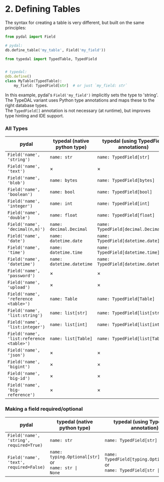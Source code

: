 # 2. Defining Tables

The syntax for creating a table is very different, but built on the same principles:

```python
from pydal import Field

# pydal:
db.define_table('my_table', Field('my_field'))
```

```python
from typedal import TypedTable, TypedField


# typedal:
@db.define()
class MyTable(TypedTable):
    my_field: TypedField[str]  # or just `my_field: str`
```

In this example, pydal's `Field('my_field')` implicitly sets the type to 'string'.
The TypeDAL variant uses Python type annotations and maps these to the right database types.  
The `TypedField[]` annotation is not necessary (at runtime), but improves type hinting and IDE support.

### All Types

| pydal                                     | typedal (native python type) | typedal (using TypedField annotations) | typedal (using TypedField)                | typedal (using specific Field)       |
|-------------------------------------------|------------------------------|----------------------------------------|-------------------------------------------|--------------------------------------|
| `Field('name', 'string')`                 | `name: str`                  | `name: TypedField[str]`                | `name = TypedField(str)`                  | `name = StringField()`               |
| `Field('name', 'text')`                   | ×                            | ×                                      | `name = TypedField(str, type="text")`     | `name = TextField()`                 |
| `Field('name', 'blob')`                   | `name: bytes`                | `name: TypedField[bytes]`              | `name = TypedField(bytes)`                | `name = BlobField()`                 |
| `Field('name', 'boolean')`                | `name: bool`                 | `name: TypedField[bool]`               | `name = TypedField(bool)`                 | `name = BooleanField()`              |
| `Field('name', 'integer')`                | `name: int`                  | `name: TypedField[int]`                | `name = TypedField(int)`                  | `name = IntegerField()`              |
| `Field('name', 'double')`                 | `name: float`                | `name: TypedField[float]`              | `name = TypedField(float)`                | `name = DoubleField()`               |
| `Field('name', 'decimal(n,m)')`           | `name: decimal.Decimal`      | `name: TypedField[decimal.Decimal]`    | `name = TypedField(decimal.Decimal)`      | `name = DecimalField(n=n, m=m)`      |
| `Field('name', 'date')`                   | `name: datetime.date`        | `name: TypedField[datetime.date]`      | `name = TypedField(datetime.date)`        | `name = DateField()`                 |
| `Field('name', 'time')`                   | `name: datetime.time`        | `name: TypedField[datetime.time]`      | `name = TypedField(datetime.time)`        | `name = TimeField()`                 |
| `Field('name', 'datetime')`               | `name: datetime.datetime`    | `name: TypedField[datetime.datetime]`  | `name = TypedField(datetime.datetime)`    | `name = DatetimeField()`             |
| `Field('name', 'password')`               | ×                            | ×                                      | `name = TypedField(str, type="password")` | `name = PasswordField()`             |
| `Field('name', 'upload')`                 | ×                            | ×                                      | `name = TypedField(str, type="upload)`    | `name = UploadField()`               |
| `Field('name', 'reference <table>')`      | `name: Table`                | `name: TypedField[Table]`              | `name = TypedField(Table)`                | `name = ReferenceField('table')`     |
| `Field('name', 'list:string')`            | `name: list[str]`            | `name: TypedField[list[str]]`          | `name = TypedField(list[str])`            | `name = ListStringField()`           |
| `Field('name', 'list:integer')`           | `name: list[int]`            | `name: TypedField[list[int]]`          | `name = TypedField()`                     | `name = ListIntegerField()`          |
| `Field('name', 'list:reference <table>')` | `name: list[Table]`          | `name: TypedField[list[Table]]`        | `name = TypedField()`                     | `name = ListReferenceField('table')` |
| `Field('name', 'json')`                   | ×                            | ×                                      | `name = TypedField()`                     | `name = JSONField()`                 |
| `Field('name', 'bigint')`                 | ×                            | ×                                      | `name = TypedField()`                     | `name = BigintField()`               |
| `Field('name', 'big-id')`                 | ×                            | ×                                      | ×                                         | ×                                    |
| `Field('name', 'big-reference')`          | ×                            | ×                                      | ×                                         | ×                                    |

### Making a field required/optional

| pydal                                    | typedal (native python type)                                              | typedal (using TypedField annotation)                                                             | typedal (using TypedField)                            | typedal (using specific Field)       |
|------------------------------------------|---------------------------------------------------------------------------|---------------------------------------------------------------------------------------------------|-------------------------------------------------------|--------------------------------------|
| `Field('name', 'string', required=True)` | `name: str`                                                               | `name: TypedField[str]`                                                                           | `name = TypedField(str, required=True)`               | `name = StringField(required=True)`  |
| `Field('name', 'text', required=False)`  | `name: typing.Optional[str]` or  <br/> <code>name: str &#124; None</code> | `name: TypedField[typing.Optional[str]]` or  <br/> <code>name: TypedField[str &#124; None]</code> | `name = TypedField(str, type="text", required=False)` | `name = StringField(required=False)` |
